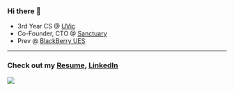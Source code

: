 ### Hi there 👋
- 3rd Year CS @ [UVic](https://uvic.ca)
- Co-Founder, CTO @ [Sanctuary](https://sanctuarysneakers.com)
- Prev @ [BlackBerry UES](https://www.blackberry.com/us/en/products/unified-endpoint-security)

---

### Check out my [Resume](https://drive.google.com/file/d/1GVkGngMvZk7-QiykO3um46avpqqb64nd/view?usp=sharing), [LinkedIn](https://www.linkedin.com/in/jason-thomo)

![](https://komarev.com/ghpvc/?username=jasont7&color=brightgreen&style=plastic&label=PV)
